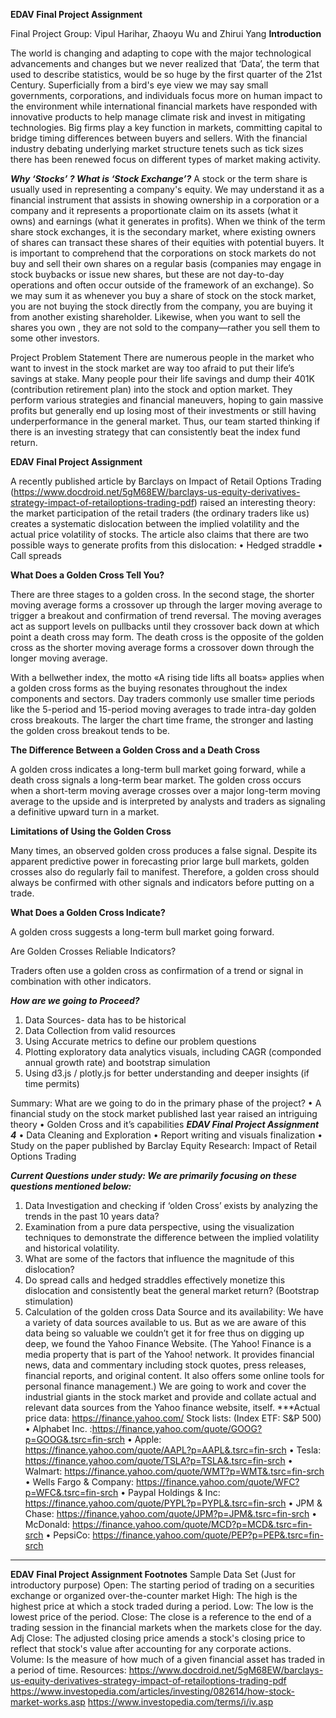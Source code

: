 **EDAV Final Project Assignment**

Final Project Group: Vipul Harihar, Zhaoyu Wu and Zhirui Yang
**Introduction**

The world is changing and adapting to cope with the major technological advancements and
changes but we never realized that ‘Data’, the term that used to describe statistics, would be so
huge by the first quarter of the 21st Century.
Superficially from a bird's eye view we may say small governments, corporations, and individuals
focus more on human impact to the environment while international financial markets have
responded with innovative products to help manage climate risk and invest in mitigating
technologies.
Big firms play a key function in markets, committing capital to bridge timing differences between
buyers and sellers. With the financial industry debating underlying market structure tenets such as
tick sizes there has been renewed focus on different types of market making activity.


***Why ‘Stocks’ ? What is ‘Stock Exchange’?***
A stock or the term share is usually used in representing a company's equity. We may understand
it as a financial instrument that assists in showing ownership in a corporation or a company and it
represents a proportionate claim on its assets (what it owns) and earnings (what it generates in
profits).
When we think of the term share stock exchanges, it is the secondary market, where existing
owners of shares can transact these shares of their equities with potential buyers.
It is important to comprehend that the corporations on stock markets do not buy and sell their own
shares on a regular basis (companies may engage in stock buybacks or issue new shares, but these
are not day-to-day operations and often occur outside of the framework of an exchange).
So we may sum it as whenever you buy a share of stock on the stock market, you are not buying
the stock directly from the company, you are buying it from another existing shareholder.
Likewise, when you want to sell the shares you own , they are not sold to the company—rather
you sell them to some other investors.

Project Problem Statement
There are numerous people in the market who want to invest in the stock market are way too afraid
to put their life’s savings at stake. Many people pour their life savings and dump their 401K
(contribution retirement plan) into the stock and option market. They perform various strategies
and financial maneuvers, hoping to gain massive profits but generally end up losing most of their
investments or still having underperformance in the general market.
Thus, our team started thinking if there is an investing strategy that can consistently beat the index
fund return.


**EDAV Final Project Assignment**

A recently published article by Barclays on Impact of Retail Options Trading
(https://www.docdroid.net/5gM68EW/barclays-us-equity-derivatives-strategy-impact-of-retailoptions-trading-pdf) raised an interesting theory: the market participation of the retail traders (the
ordinary traders like us) creates a systematic dislocation between the implied volatility and the
actual price volatility of stocks. The article also claims that there are two possible ways to generate
profits from this dislocation:
• Hedged straddle
• Call spreads

**What Does a Golden Cross Tell You?**

There are three stages to a golden cross. In the second stage, the shorter moving average forms a crossover up through the larger moving average to trigger a breakout and confirmation of trend reversal. The moving averages act as support levels on pullbacks until they crossover back down at which point a death cross may form. The death cross is the opposite of the golden cross as the shorter moving average forms a crossover down through the longer moving average.

With a bellwether index, the motto «A rising tide lifts all boats» applies when a golden cross forms as the buying resonates throughout the index components and sectors. Day traders commonly use smaller time periods like the 5-period and 15-period moving averages to trade intra-day golden cross breakouts. The larger the chart time frame, the stronger and lasting the golden cross breakout tends to be.

**The Difference Between a Golden Cross and a Death Cross**

A golden cross indicates a long-term bull market going forward, while a death cross signals a long-term bear market. The golden cross occurs when a short-term moving average crosses over a major long-term moving average to the upside and is interpreted by analysts and traders as signaling a definitive upward turn in a market.

**Limitations of Using the Golden Cross**

Many times, an observed golden cross produces a false signal. Despite its apparent predictive power in forecasting prior large bull markets, golden crosses also do regularly fail to manifest. Therefore, a golden cross should always be confirmed with other signals and indicators before putting on a trade.

**What Does a Golden Cross Indicate?**

A golden cross suggests a long-term bull market going forward.

Are Golden Crosses Reliable Indicators?

Traders often use a golden cross as confirmation of a trend or signal in combination with other indicators.




***How are we going to Proceed?***
1. Data Sources- data has to be historical
2. Data Collection from valid resources
3. Using Accurate metrics to define our problem questions
4. Plotting exploratory data analytics visuals, including CAGR (componded annual growth rate) and bootstrap simulation
5. Using d3.js / plotly.js for better understanding and deeper insights (if time permits)


Summary:
What are we going to do in the primary phase of the project?
• A financial study on the stock market published last year raised an intriguing theory
• Golden Cross and it’s capabilities
***EDAV Final Project Assignment 4***
• Data Cleaning and Exploration
• Report writing and visuals finalization
• Study on the paper published by Barclay Equity Research: Impact of Retail Options
Trading

***Current Questions under study:
We are primarily focusing on these questions mentioned below:***
1. Data Investigation and checking if ‘olden Cross’ exists by analyzing the trends
in the past 10 years data?
2. Examination from a pure data perspective, using the visualization techniques to
demonstrate the difference between the implied volatility and historical volatility.
3. What are some of the factors that influence the magnitude of this dislocation?
4. Do spread calls and hedged straddles effectively monetize this dislocation and consistently
beat the general market return? (Bootstrap stimulation)
5. Calculation of the golden cross
Data Source and its availability:
We have a variety of data sources available to us. But as we are aware of this data being so valuable
we couldn’t get it for free thus on digging up deep, we found the Yahoo Finance Website. (The
Yahoo! Finance is a media property that is part of the Yahoo! network. It provides financial news,
data and commentary including stock quotes, press releases, financial reports, and original content.
It also offers some online tools for personal finance management.)
We are going to work and cover the industrial giants in the stock market and provide and collate
actual and relevant data sources from the Yahoo finance website, itself.
***Actual price data: https://finance.yahoo.com/
Stock lists:
(Index ETF: S&P 500)
• Alphabet Inc. :https://finance.yahoo.com/quote/GOOG?p=GOOG&.tsrc=fin-srch
• Apple: https://finance.yahoo.com/quote/AAPL?p=AAPL&.tsrc=fin-srch
• Tesla: https://finance.yahoo.com/quote/TSLA?p=TSLA&.tsrc=fin-srch
• Walmart: https://finance.yahoo.com/quote/WMT?p=WMT&.tsrc=fin-srch
• Wells Fargo & Company: https://finance.yahoo.com/quote/WFC?p=WFC&.tsrc=fin-srch
• Paypal Holdings & Inc: https://finance.yahoo.com/quote/PYPL?p=PYPL&.tsrc=fin-srch
• JPM & Chase: https://finance.yahoo.com/quote/JPM?p=JPM&.tsrc=fin-srch
• McDonald: https://finance.yahoo.com/quote/MCD?p=MCD&.tsrc=fin-srch
• PepsiCo: https://finance.yahoo.com/quote/PEP?p=PEP&.tsrc=fin-srch
****

**EDAV Final Project Assignment Footnotes**
Sample Data Set (Just for introductory purpose)
Open: The starting period of trading on a securities exchange or organized over-the-counter market
High: The high is the highest price at which a stock traded during a period.
Low: The low is the lowest price of the period.
Close: The close is a reference to the end of a trading session in the financial markets when the
markets close for the day.
Adj Close: The adjusted closing price amends a stock's closing price to reflect that stock's value
after accounting for any corporate actions.
Volume: Is the measure of how much of a given financial asset has traded in a period of time.
Resources:
https://www.docdroid.net/5gM68EW/barclays-us-equity-derivatives-strategy-impact-of-retailoptions-trading-pdf
https://www.investopedia.com/articles/investing/082614/how-stock-market-works.asp
https://www.investopedia.com/terms/i/iv.asp
